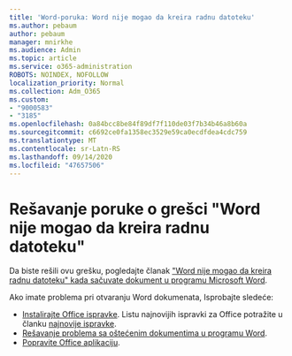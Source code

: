 ```yaml
---
title: 'Word-poruka: Word nije mogao da kreira radnu datoteku'
ms.author: pebaum
author: pebaum
manager: mnirkhe
ms.audience: Admin
ms.topic: article
ms.service: o365-administration
ROBOTS: NOINDEX, NOFOLLOW
localization_priority: Normal
ms.collection: Adm_O365
ms.custom:
- "9000583"
- "3185"
ms.openlocfilehash: 0a84bcc8be84f89df7f110de03f7b34b46a8b60a
ms.sourcegitcommit: c6692ce0fa1358ec3529e59ca0ecdfdea4cdc759
ms.translationtype: MT
ms.contentlocale: sr-Latn-RS
ms.lasthandoff: 09/14/2020
ms.locfileid: "47657506"
---
```

# <a name="resolve-the-word-could-not-create-the-work-file-error-message"></a>Rešavanje poruke o grešci "Word nije mogao da kreira radnu datoteku"

Da biste rešili ovu grešku, pogledajte članak ["Word nije mogao da kreira radnu datoteku" kada sačuvate dokument u programu Microsoft Word](https://docs.microsoft.com/office/troubleshoot/word/word-could-not-create-the-work-file).

Ako imate problema pri otvaranju Word dokumenata, Isprobajte sledeće:

- [Instalirajte Office ispravke](https://support.office.com/article/2ab296f3-7f03-43a2-8e50-46de917611c5). Listu najnovijih ispravki za Office potražite u članku [najnovije ispravke](https://docs.microsoft.com/officeupdates/office-updates-msi).
- [Rešavanje problema sa oštećenim dokumentima u programu Word](https://docs.microsoft.com/office/troubleshoot/word/damaged-documents-in-word).
- [Popravite Office aplikaciju](https://support.office.com/Article/Repair-an-Office-application-7821d4b6-7c1d-4205-aa0e-a6b40c5bb88b).
